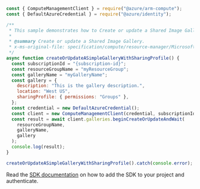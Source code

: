 ```javascript
const { ComputeManagementClient } = require("@azure/arm-compute");
const { DefaultAzureCredential } = require("@azure/identity");

/**
 * This sample demonstrates how to Create or update a Shared Image Gallery.
 *
 * @summary Create or update a Shared Image Gallery.
 * x-ms-original-file: specification/compute/resource-manager/Microsoft.Compute/stable/2022-01-03/GalleryRP/examples/galleryExamples/Gallery_Create_WithSharingProfile.json
 */
async function createOrUpdateASimpleGalleryWithSharingProfile() {
  const subscriptionId = "{subscription-id}";
  const resourceGroupName = "myResourceGroup";
  const galleryName = "myGalleryName";
  const gallery = {
    description: "This is the gallery description.",
    location: "West US",
    sharingProfile: { permissions: "Groups" },
  };
  const credential = new DefaultAzureCredential();
  const client = new ComputeManagementClient(credential, subscriptionId);
  const result = await client.galleries.beginCreateOrUpdateAndWait(
    resourceGroupName,
    galleryName,
    gallery
  );
  console.log(result);
}

createOrUpdateASimpleGalleryWithSharingProfile().catch(console.error);
```

Read the [SDK documentation](https://github.com/Azure/azure-sdk-for-js/blob/%40azure%2Farm-compute_19.0.0/sdk/compute/arm-compute/README.md) on how to add the SDK to your project and authenticate.
